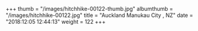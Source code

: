+++
thumb = "/images/hitchhike-00122-thumb.jpg"
albumthumb = "/images/hitchhike-00122.jpg"
title = "Auckland Manukau City , NZ"
date = "2018:12:05 12:44:13"
weight = 122
+++
